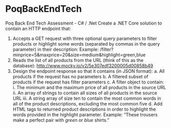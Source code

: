 # PoqBackEndTech

Poq Back End Tech Assessment - C# / .Net
Create a .NET Core solution to contain an HTTP endpoint that:
1. Accepts a GET request with three optional query parameters to filter products or
highlight some words (separated by commas in the query parameter) in their description:
Example:
/filter?minprice=5&maxprice=20&size=medium&highlight=green,blue
2. Reads the list of all products from the URL (think of this as the database):
http://www.mocky.io/v2/5e307edf3200005d00858b49
3. Design the endpoint response so that it contains (in JSON format):
a. All products if the request has no parameters
b. A filtered subset of products if the request has filter parameters
c. A filter object to contain:
i. The minimum and the maximum price of all products in the source URL
ii. An array of strings to contain all sizes of all products in the source URL
iii. A string array of size ten to contain the most common words in all of the
product descriptions, excluding the most common five
d. Add HTML tags to returned product descriptions in order to highlight the words
provided in the highlight parameter.
Example: “These trousers make a perfect pair with <em>green</em> or
<em>blue</em> shirts.”
